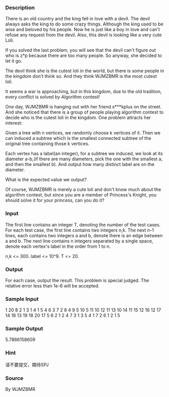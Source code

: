 
### Description
There is an old country and the king fell in love with a devil. The devil always asks the king to do some crazy things. Although the king used to be wise and beloved by his people. Now he is just like a boy in love and can’t refuse any request from the devil. Also, this devil is looking like a very cute Loli.

If you solved the last problem, you will see that the devil can't figure out who is z*p because there are too many people. So anyway, she decided to let it go.

The devil think she is the cutest loli in the world, but there is some people in the kingdom don't think so. And they think WJMZBMR is the most cutest loli. 

It seems a war is approaching, but in this kingdom, due to the old tradition, every conflict is solved by Algorithm contest!

One day, WJMZBMR is hanging out with her friend s***kplus on the street. And she noticed that there is a group of people playing algorithm contest to decide who is the cutest loli in the kingdom. One problem attracts her interest:

Given a tree with n vertices, we randomly choose k vertices of it. Then we can induced a subtree which is the smallest connected subtree of the original tree containing those k vertices.

Each vertex has a label(an integer), for a subtree we induced, we look at its diameter a-b,(if there are many diameters, pick the one with the smallest a, and then the smallest b). And output how many distinct label are on the diameter.

What is the expected value we output?

Of course, WJMZBMR is merely a cute loli and don't know much about the algorithm contest, but since you are a member of Princess's Knight, you should solve it for your princess, can you do it?

### Input
The first line contains an integer T, denoting the number of the test cases.
For each test case, the first line contains two integers n,k.
The next n-1 lines, each contains two integers a and b, denote there is an edge between a and b.
The next line contains n integers separated by a single space, denote each vertex's label in the order from 1 to n.

n,k <= 300. label <= 10^9.
T <= 20.

### Output
For each case, output the result.
This problem is special judged. The relative error less than 1e-6 will be accepted.

### Sample Input
1
20 8
2 1
3 1
4 1
5 4
6 3
7 2
8 4
9 5
10 5
11 10
12 11
13 10
14 11
15 12
16 12
17 14
18 13
19 18
20 17
5 6 2 1 2 4 7 3 1 3 5 4 1 7 2 6 1 2 1 5 
### Sample Output
5.7866158609

### Hint
请不要提交，期待SPJ

### Source
By WJMZBMR